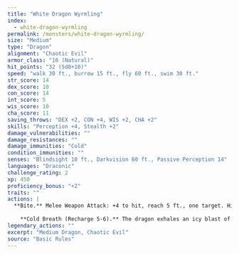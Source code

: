 ```yaml
---
title: "White Dragon Wyrmling"
index:
  - white-dragon-wyrmling
permalink: /monsters/white-dragon-wyrmling/
size: "Medium"
type: "Dragon"
alignment: "Chaotic Evil"
armor_class: "16 (Natural)"
hit_points: "32 (5d8+10)"
speed: "walk 30 ft., burrow 15 ft., fly 60 ft., swim 30 ft."
str_score: 14
dex_score: 10
con_score: 14
int_score: 5
wis_score: 10
cha_score: 11
saving_throws: "DEX +2, CON +4, WIS +2, CHA +2"
skills: "Perception +4, Stealth +2"
damage_vulnerabilities: ""
damage_resistances: ""
damage_immunities: "Cold"
condition_immunities: ""
senses: "Blindsight 10 ft., Darkvision 60 ft., Passive Perception 14"
languages: "Draconic"
challenge_rating: 2
xp: 450
proficiency_bonus: "+2"
traits: ""
actions: |
  **Bite.** Melee Weapon Attack: +4 to hit, reach 5 ft., one target. Hit: 7 (1d10 + 2) piercing damage plus 2 (1d4) cold damage.
    
    **Cold Breath (Recharge 5-6).** The dragon exhales an icy blast of hail in a 15-foot cone. Each creature in that area must make a DC 12 Constitution saving throw, taking 22 (5d8) cold damage on a failed save, or half as much damage on a successful one.  
legendary_actions: ""
excerpt: "Medium Dragon, Chaotic Evil"
source: "Basic Rules"
---
```

